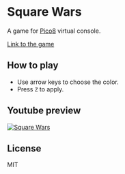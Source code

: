 # Square Wars

A game for [Pico8](https://www.lexaloffle.com/pico-8.php) virtual console.

[Link to the game](https://www.lexaloffle.com/bbs/?tid=144970)

## How to play

- Use arrow keys to choose the color.
- Press `Z` to apply.

## Youtube preview

<!-- https://www.youtube.com/watch?v=R4EBgkI0ZOI -->

[![Square Wars](https://img.youtube.com/vi/R4EBgkI0ZOI/0.jpg)](https://www.youtube.com/watch?v=R4EBgkI0ZOI)

## License

MIT
